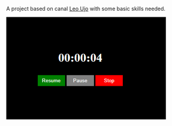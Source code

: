 A project based on canal [Leo Ujo](https://www.youtube.com/watch?v=msyTjg3t4Z8) with some basic skills needed.

![Preview](./assets/readme/preview.png)
